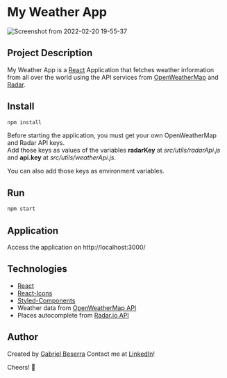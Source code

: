 # My Weather App

![Screenshot from 2022-02-20 19-55-37](https://user-images.githubusercontent.com/47508755/154868216-eb77d4f4-a22a-4cf1-8f67-c7a66f1ae0d1.png)

## Project Description

My Weather App is a [React](https://reactjs.org/) Application that fetches weather information from all over the world using the API services from [OpenWeatherMap](https://openweathermap.org/) and [Radar](https://radar.com/documentation).

## Install
```bash
npm install
```
Before starting the application, you must get your own OpenWeatherMap and Radar API keys.</br>
Add those keys as values of the variables **radarKey** at *src/utils/radarApi.js* and **api.key** at *src/utils/weatherApi.js*.

You can also add those keys as environment variables.

## Run
```bash
npm start
```
## Application
Access the application on http://localhost:3000/

## Technologies
- [React](https://reactjs.org/)
- [React-Icons](https://react-icons.github.io/react-icons)
- [Styled-Components](https://styled-components.com/)
- Weather data from [OpenWeatherMap API](https://openweathermap.org/)
- Places autocomplete from [Radar.io API](https://radar.com/documentation)

## Author
Created by [Gabriel Beserra](https://github.com/gbeserra95)
Contact me at [LinkedIn](https://www.linkedin.com/in/-gabrielbeserra/)!

Cheers! 👋
